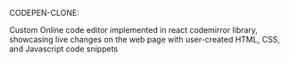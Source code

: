
CODEPEN-CLONE:

Custom Online code editor implemented in react codemirror library, showcasing live changes on the web page with user-created HTML, CSS, and Javascript code snippets
